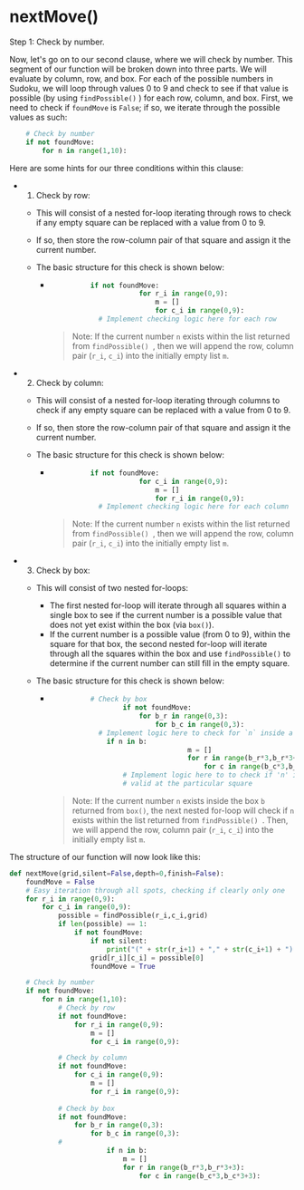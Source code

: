 <!--title={checking by number (row, col, box): nextMove()}-->

<!--badges={Algorithmns:6}-->

<!--concepts{Functions}-->

# nextMove()

Step 1: Check by number.

Now, let's go on to our second clause, where we will check by number. This segment of our function will be broken down into three parts. We will evaluate by column, row, and box. For each of the possible numbers in Sudoku, we will loop through values 0 to 9 and check to see if that value is possible (by using `findPossible()` ) for each row, column, and box. First, we need to check if `foundMove` is `False`; if so, we iterate through the possible values as such:

```python
	# Check by number
	if not foundMove:
		for n in range(1,10):
```



Here are some hints for our three conditions within this clause:

- 1) Check by row: 

  - This will consist of a nested for-loop iterating through rows to check if any empty square can be replaced with a value from 0 to 9.

  - If so, then store the row-column pair of that square and assign it the current number.

  - The basic structure for this check is shown below: 

    - ```python
      			if not foundMove:
            				for r_i in range(0,9):
            					m = []
            					for c_i in range(0,9):
                  # Implement checking logic here for each row
      ```

      > Note: If the current number `n` exists within the list returned from `findPossible() `, then we will append the row, column pair (`r_i`, `c_i`) into the initially empty list `m`.

- 2) Check by column: 

  - This will consist of a nested for-loop iterating through columns to check if any empty square can be replaced with a value from 0 to 9. 

  - If so, then store the row-column pair of that square and assign it the current number.

  - The basic structure for this check is shown below:

    - ```python
      			if not foundMove:
            				for c_i in range(0,9):
            					m = []
            					for r_i in range(0,9):
                  # Implement checking logic here for each column
      ```

      > Note: If the current number `n` exists within the list returned from `findPossible() `, then we will append the row, column pair (`r_i`, `c_i`) into the initially empty list `m`.

- 3) Check by box: 

  - This will consist of two nested for-loops: 

    - The first nested for-loop will iterate through all squares within a single box to see if the current number is a possible value that does not yet exist within the box (via `box()`).
    - If the current number is a possible value (from 0 to 9), within the square for that box, the second nested for-loop will iterate through all the squares within the box and use `findPossible()` to determine if the current number can still fill in the empty square.

  - The basic structure for this check is shown below:

    - ```python
      			# Check by box
            			if not foundMove:
            				for b_r in range(0,3):
            					for b_c in range(0,3):
                  # Implement logic here to check for `n` inside a box
                 	if n in b:
            							m = []
            							for r in range(b_r*3,b_r*3+3):
            								for c in range(b_c*3,b_c*3+3):
                        # Implement logic here to to check if 'n' is 
                        # valid at the particular square 
      ```

      > Note: If the current number `n` exists inside the box `b` returned from `box()`, the next nested for-loop will check if `n` exists within the list returned from `findPossible() `. Then, we will append the row, column pair (`r_i`, `c_i`) into the initially empty list `m`.





The structure of our function will now look like this:

```python
def nextMove(grid,silent=False,depth=0,finish=False):
	foundMove = False
	# Easy iteration through all spots, checking if clearly only one
	for r_i in range(0,9):
		for c_i in range(0,9):
			possible = findPossible(r_i,c_i,grid)
			if len(possible) == 1:
				if not foundMove:
					if not silent:
						print("(" + str(r_i+1) + "," + str(c_i+1) + ") -> " + str(possible[0]) + "  [Only possible]")
					grid[r_i][c_i] = possible[0]
					foundMove = True

	# Check by number
	if not foundMove:
		for n in range(1,10):
			# Check by row
			if not foundMove:
				for r_i in range(0,9):
					m = []
					for c_i in range(0,9):

			# Check by column
			if not foundMove:
				for c_i in range(0,9):
					m = []
					for r_i in range(0,9):
            
			# Check by box
			if not foundMove:
				for b_r in range(0,3):
					for b_c in range(0,3):
            #
						if n in b:
							m = []
							for r in range(b_r*3,b_r*3+3):
								for c in range(b_c*3,b_c*3+3):
```